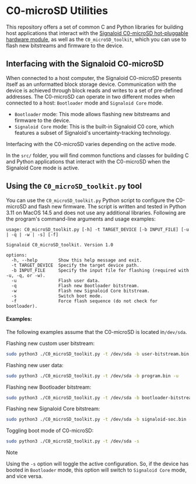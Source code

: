 # C0-microSD Utilities
This repository offers a set of common C and Python libraries for building host applications that interact
with the [Signaloid C0-microSD hot-pluggable hardware module](https://github.com/signaloid/C0-microSD-hardware),
as well as the `C0_microSD_toolkit`, which you can use to flash new bitstreams and firmware to the device.

## Interfacing with the Signaloid C0-microSD
When connected to a host computer, the Signaloid C0-microSD presents itself as an unformatted block
storage device. Communication with the device is achieved through block reads and writes to a set of
pre-defined addresses. The C0-microSD can operate in two different modes when connected to a
host: `Bootloader` mode and `Signaloid Core` mode.

- `Bootloader` mode: This mode allows flashing new bitstreams and firmware to the device.
- `Signaloid Core` mode: This is the built-in Signaloid C0 core, which features a subset of
  Signaloid's uncertainty-tracking technology.

Interfacing with the C0-microSD varies depending on the active mode.

In the `src/` folder, you will find common functions and classes for building C and Python applications
that interact with the C0-microSD when the Signaloid Core mode is active.

## Using the `C0_microSD_toolkit.py` tool
You can use the `C0_microSD_toolkit.py` Python script to configure the C0-microSD and flash new
firmware. The script is written and tested in Python 3.11 on MacOS 14.5 and does not use any
additional libraries. Following are the program's command-line arguments and usage examples:

```
usage: C0_microSD_toolkit.py [-h] -t TARGET_DEVICE [-b INPUT_FILE] [-u | -q | -w | -s] [-f]

Signaloid C0_microSD_toolkit. Version 1.0

options:
  -h, --help        Show this help message and exit.
  -t TARGET_DEVICE  Specify the target device path.
  -b INPUT_FILE     Specify the input file for flashing (required with -u, -q, or -w).
  -u                Flash user data.
  -q                Flash new Bootloader bitstream.
  -w                Flash new Signaloid Core bitstream.
  -s                Switch boot mode.
  -f                Force flash sequence (do not check for bootloader).
```

#### Examples:
The following examples assume that the C0-microSD is located in`/dev/sda`.

Flashing new custom user bitstream:
```sh
sudo python3 ./C0_microSD_toolkit.py -t /dev/sda -b user-bitstream.bin
```

Flashing new user data:
```sh
sudo python3 ./C0_microSD_toolkit.py -t /dev/sda -b program.bin -u
```

Flashing new Bootloader bitstream:
```sh
sudo python3 ./C0_microSD_toolkit.py -t /dev/sda -b bootloader-bitstream.bin -q
```

Flashing new Signaloid Core bitstream:
```sh
sudo python3 ./C0_microSD_toolkit.py -t /dev/sda -b signaloid-soc.bin -w
```

Toggling boot mode of C0-microSD:
```sh
sudo python3 ./C0_microSD_toolkit.py -t /dev/sda -s
```

> [!NOTE]  
> Using the `-s` option will toggle the active configuration. So, if the device has booted in `Bootloader` mode, this option will switch to `Signaloid Core` mode, and vice versa.

[^1]: Implementing a subset of the full capabilities of the Signaloid C0 processor.
